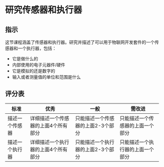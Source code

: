 # 研究传感器和执行器

## 指示

这节课程涵盖了传感器和执行器。研究并描述了可以用于物联网开发套件的一个传感器和一个执行器，包括：

* 它是做什么的
* 内部使用的电子元器件/硬件
* 它是模拟的还是数字的
* 输入或者测量值的单位和范围是什么

## 评分表

| 标准 | 优秀 | 一般 | 需改进 |
| -------- | --------- | -------- | ----------------- |
| 描述一个传感器 | 详细描述一个传感器的上面4个所有部分 | 只能描述一个传感器的上面2-3个部分 |只能描述一个传感器的上面一个部分 |
| 描述一个执行器 | 详细描述一个执行器的上面4个所有部分 | 只能描述一个执行器的上面2-3个部分 |只能描述一个执行器的上面一个部分 |
